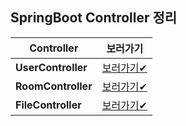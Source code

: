 ## SpringBoot Controller 정리

|**Controller**|**보러가기**|
|-|-|
|**UserController**|[보러가기✔](https://github.com/mjkim103301/FOCUS/blob/develop/documents/21-08-18_UserController.md)|
|**RoomController**|[보러가기✔](https://github.com/mjkim103301/FOCUS/blob/develop/documents/21-08-18_RoomController.md)|
|**FileController**|[보러가기✔](https://github.com/mjkim103301/FOCUS/blob/develop/documents/21-08-18_FileController.md)|

<br/>
